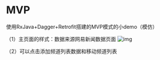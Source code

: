 # MVP
使用RxJava+Dagger+Retrofit搭建的MVP模式的小demo（模仿）

（1）主页面的样式：数据来源网易新闻数据页面
![img](https://github.com/yangfang521314/MVP/blob/master/photo/Screenshot_20170816-140038.png)

（2）可以点击添加频道列表数据和移动频道列表



